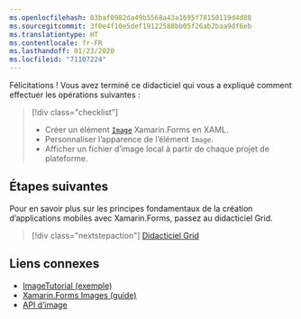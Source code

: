 ```yaml
---
ms.openlocfilehash: 83baf0982da49b5568a43a1695f78150119d4d88
ms.sourcegitcommit: 3f0e4f10e5def19122588bb05f26ab2baa9df6eb
ms.translationtype: HT
ms.contentlocale: fr-FR
ms.lasthandoff: 01/23/2020
ms.locfileid: "71107224"
---
```

Félicitations ! Vous avez terminé ce didacticiel qui vous a expliqué comment effectuer les opérations suivantes :

> [!div class="checklist"]
>
> - Créer un élément [`Image`](xref:Xamarin.Forms.Image) Xamarin.Forms en XAML.
> - Personnaliser l’apparence de l’élément `Image`.
> - Afficher un fichier d’image local à partir de chaque projet de plateforme.

## <a name="next-steps"></a>Étapes suivantes

Pour en savoir plus sur les principes fondamentaux de la création d’applications mobiles avec Xamarin.Forms, passez au didacticiel Grid.

> [!div class="nextstepaction"]
> [Didacticiel Grid](~/get-started/tutorials/grid/index.yml)

## <a name="related-links"></a>Liens connexes

- [ImageTutorial (exemple)](https://docs.microsoft.com/samples/xamarin/xamarin-forms-samples/getstarted-tutorials-imagetutorial/)
- [Xamarin.Forms Images (guide)](~/xamarin-forms/user-interface/images.md)
- [API d’image](xref:Xamarin.Forms.Image)
